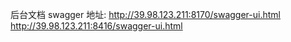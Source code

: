 后台文档 swagger 地址:
http://39.98.123.211:8170/swagger-ui.html
http://39.98.123.211:8416/swagger-ui.html
